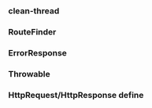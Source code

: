 ### clean-thread

### RouteFinder

### ErrorResponse

### Throwable

### HttpRequest/HttpResponse define